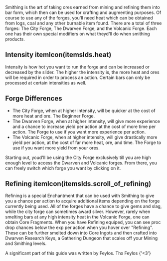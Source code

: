 Smithing is the art of taking ores earned from mining and refining them into bar form, which then can be
used for crafting and augmenting purposes. Of course to use any of the forges, you'll need heat which can be
obtained from logs, coal and any other burnable item found. There are a total of three forges: The City
Forge, The Dwarven Forge, and the Volcanic Forge. Each one has their own special modifiers on what theyd'll
do when smithing products.

## Intensity itemIcon(itemsIds.heat)
Intensity is how hot you want to run the forge and can be increased or decreased by the slider. The higher
the intensity is, the more heat and ores will be required in order to process an action. Certain bars can
only be processed at certain intensities as well.

## Forge Differences
<ul>
	<li>
		The City Forge, when at higher intensity, will be quicker at the cost of more heat and ore. The
		Beginner Forge.
	</li>
	<li>
		The Dwarven Forge, when at higher intensity, will give more experience and a chance to increase
		yield per action at the cost of more time per action. The Forge to use if you want more experience
		per action.
	</li>
	<li>
		The Volcanic Forge, when at higher intensity, will give drastically more yield per action, at the
		cost of far more heat, ore, and time. The Forge to use if you want more yield from your ores.
	</li>
</ul>
Starting out, youd'll be using the City Forge exclusively till you are high enough level to access the
Dwarven and Volcanic forges. From there, you can freely switch which forge you want by clicking on it.

## Refining itemIcon(itemsIds.scroll_of_refining)
Refining is a special Enchantment that can be used with Smithing to give you a chance per action to acquire
additional items depending on the forge currently being used. All of the forges have a chance to give gems and slag,
while the city forge can sometimes award silver.
However, rarely when smelting bars at any high intensity heat in the Volcanic Forge, one can obtain Core Fragments.
When you have Refining equiped, you can see proc drop chances below the exp per action when you hover over "Refining".
These can be further smelted down into Core Ingots and then crafted
into Dwarven Research Keys, a Gathering Dungeon that scales off your Mining and Smithing levels.
<p color='gray' fontStyle='oblique'>
	A significant part of this guide was written by Feylos. Thx Feylos {'<3'}
</p>
